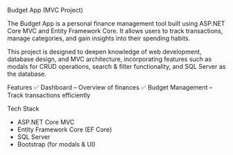 Budget App (MVC Project)

The Budget App is a personal finance management tool built using ASP.NET Core MVC and Entity Framework Core. It allows users to track transactions, manage categories, and gain insights into their spending habits.

This project is designed to deepen knowledge of web development, database design, and MVC architecture, incorporating features such as modals for CRUD operations, search & filter functionality, and SQL Server as the database.

Features
✅ Dashboard – Overview of finances
✅ Budget Management – Track transactions efficiently

Tech Stack
- ASP.NET Core MVC
- Entity Framework Core (EF Core)
- SQL Server
- Bootstrap (for modals & UI)
